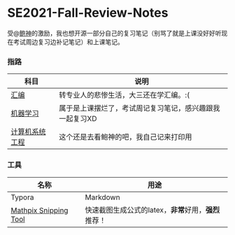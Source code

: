 # SE2021-Fall-Review-Notes
受@[鲍神](https://github.com/Kami-code)的激励，我也想开源一部分自己的复习笔记（别骂了就是上课没好好听现在考试周边复习边补记笔记）和上课笔记。

### 指路

| 科目                           | 说明                                                     |
| ------------------------------ | -------------------------------------------------------- |
| [汇编](./Assembly)             | 转专业人的悲惨生活，大三还在学汇编。:(                   |
| [机器学习](./Machine_Learning) | 属于是上课摆烂了，考试周记复习笔记，感兴趣跟我一起复习XD |
| [计算机系统工程](./CSE)        | 这个还是去看鲍神的吧，我自己记来打印用                   |

### 工具

| 名称                                          | 用途                                                  |
| --------------------------------------------- | ----------------------------------------------------- |
| Typora                                        | Markdown                                              |
| [Mathpix Snipping Tool](https://mathpix.com/) | 快速截图生成公式的latex，**非常**好用，**强烈**推荐！ |

